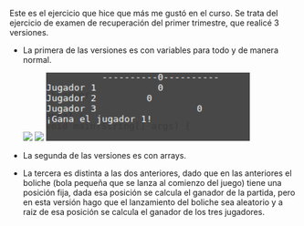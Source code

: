 Este es el ejercicio que hice que más me gustó en el curso.
Se trata del ejercicio de examen de recuperación del primer trimestre, que realicé 3 versiones.
 
 - La primera de las versiones es con variables para todo y de manera normal.
 
    <img src="img/petancaCodigo1.png" height="200px">
    <img src="img/petancaCodigo2.png" height="200px">
    <img src="img/partida1.png" height="120px">
 - La segunda de las versiones es con arrays.
 
 - La tercera es distinta a las dos anteriores, dado que en las anteriores el boliche (bola pequeña que se lanza al comienzo del juego) 
 tiene una posición fija, dada esa posición se calcula el ganador de la partida, pero en esta versión hago que el lanzamiento del boliche sea aleatorio
 y a raiz de esa posición se calcula el ganador de los tres jugadores.
